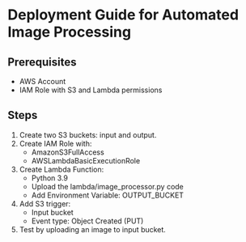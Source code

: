 # Deployment Guide for Automated Image Processing

## Prerequisites
- AWS Account
- IAM Role with S3 and Lambda permissions

## Steps
1. Create two S3 buckets: input and output.
2. Create IAM Role with:
   - AmazonS3FullAccess
   - AWSLambdaBasicExecutionRole
3. Create Lambda Function:
   - Python 3.9
   - Upload the lambda/image_processor.py code
   - Add Environment Variable: OUTPUT_BUCKET
4. Add S3 trigger:
   - Input bucket
   - Event type: Object Created (PUT)
5. Test by uploading an image to input bucket.
